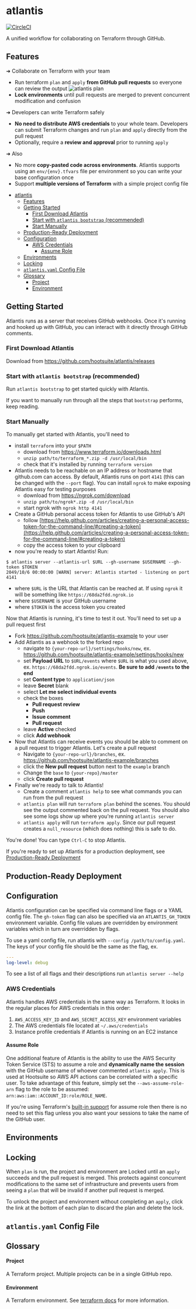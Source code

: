 # atlantis
[![CircleCI](https://circleci.com/gh/hootsuite/atlantis/tree/master.svg?style=shield&circle-token=08bf5b34233b0e168a9dd73e01cafdcf7dc4bf16)](https://circleci.com/gh/hootsuite/atlantis/tree/master)

A unified workflow for collaborating on Terraform through GitHub.

## Features
➜ Collaborate on Terraform with your team
- Run terraform `plan` and `apply` **from GitHub pull requests** so everyone can review the output
![atlantis plan](https://github.com/hootsuite/atlantis/raw/master/docs/atlantis-plan.gif)
- **Lock environments** until pull requests are merged to prevent concurrent modification and confusion

➜ Developers can write Terraform safely
- **No need to distribute AWS credentials** to your whole team. Developers can submit Terraform changes and run `plan` and `apply` directly from the pull request
- Optionally, require a **review and approval** prior to running `apply`

➜ Also
- No more **copy-pasted code across environments**. Atlantis supports using an `env/{env}.tfvars` file per environment so you can write your base configuration once
- Support **multiple versions of Terraform** with a simple project config file

* [atlantis](#atlantis)
  * [Features](#features)
  * [Getting Started](#getting-started)
    * [First Download Atlantis](#first-download-atlantis)
    * [Start with `atlantis bootstrap` (recommended)](#start-with-atlantis-bootstrap-recommended)
    * [Start Manually](#start-manually)
  * [Production-Ready Deployment](#production-ready-deployment)
  * [Configuration](#configuration)
    * [AWS Credentials](#aws-credentials)
      * [Assume Role](#assume-role)
  * [Environments](#environments)
  * [Locking](#locking)
  * [`atlantis.yaml` Config File](#atlantisyaml-config-file)
  * [Glossary](#glossary)
      * [Project](#project)
      * [Environment](#environment)

## Getting Started
Atlantis runs as a server that receives GitHub webhooks. Once it's running and hooked up with GitHub, you can interact with it directly through GitHub comments.

### First Download Atlantis
Download from https://github.com/hootsuite/atlantis/releases

### Start with `atlantis bootstrap` (recommended)
Run `atlantis bootstrap` to get started quickly with Atlantis.

If you want to manually run through all the steps that `bootstrap` performs, keep reading.

### Start Manually
To manually get started with Atlantis, you'll need to
- install `terraform` into your `$PATH`
	- download from https://www.terraform.io/downloads.html
	- `unzip path/to/terraform_*.zip -d /usr/local/bin`
	- check that it's installed by running `terraform version`
- Atlantis needs to be reachable on an IP address or hostname that github.com can access. By default, Atlantis runs on port `4141` (this can be changed with the `--port` flag). You can install `ngrok` to make exposing Atlantis easy for testing purposes
	- download from https://ngrok.com/download
	- `unzip path/to/ngrok*.zip -d /usr/local/bin`
	- start ngrok with `ngrok http 4141`
- Create a GitHub personal access token for Atlantis to use GitHub's API
	- follow [https://help.github.com/articles/creating-a-personal-access-token-for-the-command-line/#creating-a-token](https://help.github.com/articles/creating-a-personal-access-token-for-the-command-line/#creating-a-token)
	- copy the access token to your clipboard
- now you're ready to start Atlantis! Run:
```
$ atlantis server --atlantis-url $URL --gh-username $USERNAME --gh-token $TOKEN
2049/10/6 00:00:00 [WARN] server: Atlantis started - listening on port 4141
```

- where `$URL` is the URL that Atlantis can be reached at. If using `ngrok` it will be something like `https://68da2fdd.ngrok.io`
- where `$USERNAME` is your GitHub username
- where `$TOKEN` is the access token you created

Now that Atlantis is running, it's time to test it out. You'll need to set up a pull request first

- Fork https://github.com/hootsuite/atlantis-example to your user
- Add Atlantis as a webhook to the forked repo
	- navigate to `{your-repo-url}/settings/hooks/new`, ex. https://github.com/hootsuite/atlantis-example/settings/hooks/new
	- set **Payload URL** to `$URL/events` where `$URL` is what you used above, ex. `https://68da2fdd.ngrok.io/events`. **Be sure to add `/events` to the end**
	- set **Content type** to `application/json`
	- leave **Secret** blank
	- select **Let me select individual events**
	- check the boxes
		- **Pull request review**
		- **Push**
		- **Issue comment**
		- **Pull request**
	- leave **Active** checked
	- click **Add webhook**
- Now that Atlantis can receive events you should be able to comment on a pull request to trigger Atlantis. Let's create a pull request
	- Navigate to `{your-repo-url}/branches`, ex. https://github.com/hootsuite/atlantis-example/branches
	- click the **New pull request** button next to the `example` branch
	- Change the `base` to `{your-repo}/master`
	- click **Create pull request**
- Finally we're ready to talk to Atlantis!
	- Create a comment `atlantis help` to see what commands you can run from the pull request
	- `atlantis plan` will run `terraform plan` behind the scenes. You should see the output commented back on the pull request. You should also see some logs show up where you're running `atlantis server`
	- `atlantis apply` will run `terraform apply`. Since our pull request creates a `null_resource` (which does nothing) this is safe to do.

You're done! You can type `Ctrl-C` to stop Atlantis.

If you're ready to set up Atlantis for a production deployment, see [Production-Ready Deployment](#production-ready-deployment)


## Production-Ready Deployment

## Configuration
Atlantis configuration can be specified via command line flags or a YAML config file.
The `gh-token` flag can also be specified via an `ATLANTIS_GH_TOKEN` environment variable.
Config file values are overridden by environment variables which in turn are overridden by flags.

To use a yaml config file, run atlantis with `--config /path/to/config.yaml`.
The keys of your config file should be the same as the flag, ex.
```yaml
---
log-level: debug
```

To see a list of all flags and their descriptions run `atlantis server --help`

### AWS Credentials
Atlantis handles AWS credentials in the same way as Terraform.
It looks in the regular places for AWS credentials in this order:
1. `AWS_ACCESS_KEY_ID` and `AWS_SECRET_ACCESS_KEY` environment variables
2. The AWS credentials file located at `~/.aws/credentials`
3. Instance profile credentials if Atlantis is running on an EC2 instance

#### Assume Role
One additional feature of Atlantis is the ability to use the AWS Security Token Service (STS)
to assume a role and **dynamically name the session** with the GitHub username of whoever commented `atlantis apply`.
This is used at Hootsuite so AWS API actions can be correlated with a specific user.
To take advantage of this feature, simply set the `--aws-assume-role-arn` flag to the
role to be assumed: `arn:aws:iam::ACCOUNT_ID:role/ROLE_NAME`.

If you're using Terraform's [built-in support](https://www.terraform.io/docs/providers/aws/#assume-role) for assume role then
there is no need to set this flag unless you also want your sessions to take the name of the GitHub user.

## Environments


## Locking
When `plan` is run, the project and environment are Locked until an `apply` succeeds and the pull request is merged.
This protects against concurrent modifications to the same set of infrastructure and prevents
users from seeing a `plan` that will be invalid if another pull request is merged.

To unlock the project and environment without completing an `apply`, click the link
at the bottom of each plan to discard the plan and delete the lock.

## `atlantis.yaml` Config File

## Glossary
#### Project
A Terraform project. Multiple projects can be in a single GitHub repo.

#### Environment
A Terraform environment. See [terraform docs](https://www.terraform.io/docs/state/environments.html) for more information.

